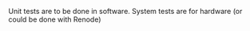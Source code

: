<!-- SPDX-License-Identifier: zlib-acknowledgement -->
Unit tests are to be done in software.
System tests are for hardware (or could be done with Renode)
